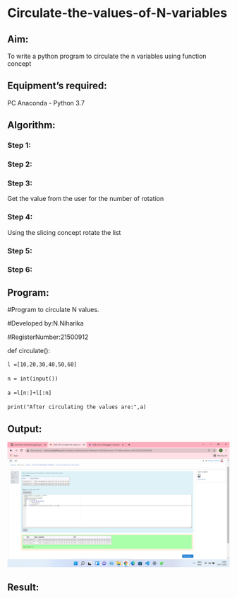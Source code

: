 # Circulate-the-values-of-N-variables
## Aim:
To write a python program to circulate the n variables using function concept
## Equipment’s required:
PC
Anaconda - Python 3.7
## Algorithm: 
### Step 1: 
### Step 2: 
### Step 3: 
Get the value from the user for the number of rotation
### Step 4: 
Using the slicing concept rotate the list

### Step 5: 
### Step 6: 
## Program:
#Program to circulate N values.

#Developed by:N.Niharika

#RegisterNumber:21500912

def circulate():

    l =[10,20,30,40,50,60]

    n = int(input())

    a =l[n:]+l[:n]

    print("After circulating the values are:",a)
    
## Output:
![output](https://github.com/naramala-niharika/Circulate-the-values-of-N-variables/blob/main/Screenshot%20(23).png?raw=true)

## Result:

